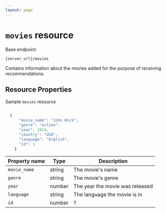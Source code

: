 ```yaml
---
layout: page
---
```

# `movies` resource

Base endpoint:

```shell
{server_url}/movies
```
Contains information about the movies added for the purpose of receiving recommendations.

## Resource Properties

Sample `movies` resource

```js

  {
      "movie_name": "John Wick",
      "genre": "action",
      "year": 2014,
      "country": "USA",
      "language": "English",
      "id": 1
    }
```

| Property name | Type | Description |
| ------------- | ----------- | ----------- |
| `movie_name` | string | The movie's name |
| `genre` | string | The movie's genre |
| `year` | number | The year the movie was released |
| `language` | string | The language the movie is in |
| `id` | number | ? |
